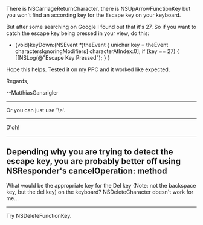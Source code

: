 There is NSCarriageReturnCharacter, there is NSUpArrowFunctionKey but you won't find an according key for the Escape key on your keyboard.

But after some searching on Google I found out that it's 27. So if you want to catch the escape key being pressed in your view, do this:

    
- (void)keyDown:(NSEvent *)theEvent
{
    unichar key = theEvent charactersIgnoringModifiers] characterAtIndex:0];
    if (key == 27)
    {
        [[NSLog(@"Escape Key Pressed");
    }
}


Hope this helps. Tested it on my PPC and it worked like expected.

Regards,

--MatthiasGansrigler

----

Or you can just use '\e'.

----
D'oh!

----
Depending why you are trying to detect the escape key, you are probably better off using NSResponder's cancelOperation: method
----
What would be the appropriate key for the Del key (Note: not the backspace key, but the del key) on the keyboard? NSDeleteCharacter doesn't work for me...

----

Try NSDeleteFunctionKey.
